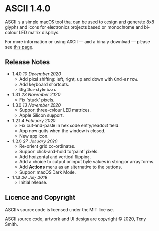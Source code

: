 # ASCII 1.4.0 #

ASCII is a simple macOS tool that can be used to design and generate 8x8 glyphs and icons for electronics projects based on monochrome and bi-colour LED matrix displays.

For more information on using ASCII &mdash; and a binary download &mdash; please see [this page](https://smittytone.net/ascii/index.html).

## Release Notes ##

- 1.4.0 *10 December 2020*
    - Add pixel shifting: left, right, up and down with <kbd>Cmd-arrow</kbd>.
    - Add keyboard shortcuts.
    - Big Sur-style icon.
- 1.3.1 *23 November 2020*
    - Fix 'stuck' pixels.
- 1.3.0 *13 November 2020*
    - Support three-colour LED matrices.
    - Apple Silicon support.
- 1.2.1 *4 February 2020*
    - Fix cut-and-paste in hex code entry/readout field.
    - App now quits when the window is closed.
    - New app icon.
- 1.2.0 *27 January 2020*
    - Re-orient grid co-ordinates.
    - Support click-and-hold to ‘paint’ pixels.
    - Add horizontal and vertical flipping.
    - Add a choice to output or input byte values in string or array forms.
    - Add **Actions** menu as an alternative to the buttons.
    - Support macOS Dark Mode.
- 1.1.3 *26 July 2018*
    - Initial release.

## Licence and Copyright ##

ASCII’s source code is licensed under the MIT license.

ASCII source code, artwork and UI design are copyright &copy; 2020, Tony Smith.